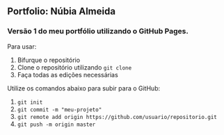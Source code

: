 ## Portfolio: Núbia Almeida
### Versão 1 do meu portfólio utilizando o GitHub Pages.

Para usar:

1. Bifurque o repositório
2. Clone o repositório utilizando `git clone`
3. Faça todas as edições necessárias

Utilize os comandos abaixo para subir para o GitHub:

1. `git init`
2. `git commit -m "meu-projeto"`
3. `git remote add origin https://github.com/usuario/repositorio.git`
4. `git push -m origin master`
